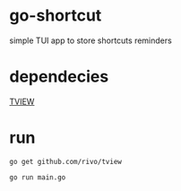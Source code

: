 # go-shortcut
simple TUI app to store shortcuts reminders

# dependecies 

[TVIEW](https://github.com/rivo/tview)

# run

```
go get github.com/rivo/tview
```

```agsl
go run main.go
```
